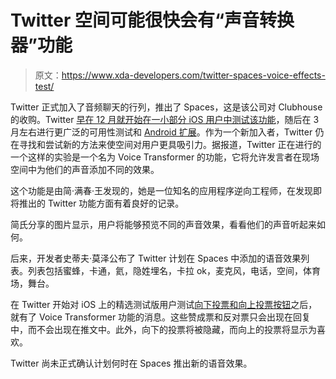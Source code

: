 # Twitter 空间可能很快会有“声音转换器”功能

> 原文：<https://www.xda-developers.com/twitter-spaces-voice-effects-test/>

Twitter 正式加入了音频聊天的行列，推出了 Spaces，这是该公司对 Clubhouse 的收购。Twitter [早在 12 月就开始在一小部分 iOS 用户中测试该功能](https://www.xda-developers.com/twitter-spaces-announced-for-select-test-group/)，随后在 3 月左右进行更广泛的可用性测试和 [Android 扩展](https://www.xda-developers.com/twitter-seems-to-be-finally-testing-spaces-on-android/)。作为一个新加入者，Twitter 仍在寻找和尝试新的方法来使空间对用户更具吸引力。据报道，Twitter 正在进行的一个这样的实验是一个名为 Voice Transformer 的功能，它将允许发言者在现场空间中为他们的声音添加不同的效果。

这个功能是由简·满春·王发现的，她是一位知名的应用程序逆向工程师，在发现即将推出的 Twitter 功能方面有着良好的记录。

简氏分享的图片显示，用户将能够预览不同的声音效果，看看他们的声音听起来如何。

后来，开发者史蒂夫·莫泽公布了 Twitter 计划在 Spaces 中添加的语音效果列表。列表包括蜜蜂，卡通，氦，隐姓埋名，卡拉 ok，麦克风，电话，空间，体育场，舞台。

在 Twitter 开始对 iOS 上的精选测试版用户测试[向下投票和向上投票按钮](https://www.xda-developers.com/twitter-testing-downvote-button/)之后，就有了 Voice Transformer 功能的消息。这些赞成票和反对票只会出现在回复中，而不会出现在推文中。此外，向下的投票将被隐藏，而向上的投票将显示为喜欢。

Twitter 尚未正式确认计划何时在 Spaces 推出新的语音效果。